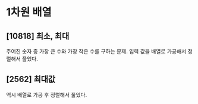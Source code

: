 # 1차원 배열

## [10818] 최소, 최대

주어진 숫자 중 가장 큰 수와 가장 작은 수를 구하는 문제. 입력 값을 배열로 가공해서 정렬해서 풀었다.

## [2562] 최대값

역시 배열로 가공 후 정렬해서 풀었다.
